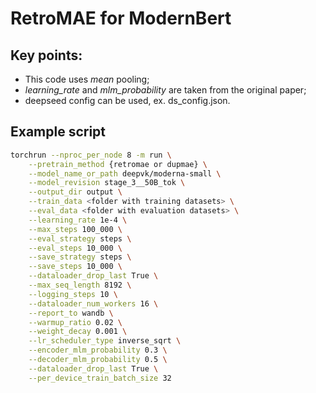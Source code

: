# RetroMAE for ModernBert

## Key points:
- This code uses *mean* pooling;
- *learning_rate* and *mlm_probability* are taken from the original paper;
- deepseed config can be used, ex. ds_config.json.

## Example script

```bash
torchrun --nproc_per_node 8 -m run \
    --pretrain_method {retromae or dupmae} \
    --model_name_or_path deepvk/moderna-small \
    --model_revision stage_3__50B_tok \
    --output_dir output \
    --train_data <folder with training datasets> \
    --eval_data <folder with evaluation datasets> \
    --learning_rate 1e-4 \
    --max_steps 100_000 \
    --eval_strategy steps \
    --eval_steps 10_000 \
    --save_strategy steps \
    --save_steps 10_000 \
    --dataloader_drop_last True \
    --max_seq_length 8192 \
    --logging_steps 10 \
    --dataloader_num_workers 16 \
    --report_to wandb \
    --warmup_ratio 0.02 \
    --weight_decay 0.001 \
    --lr_scheduler_type inverse_sqrt \
    --encoder_mlm_probability 0.3 \
    --decoder_mlm_probability 0.5 \
    --dataloader_drop_last True \
    --per_device_train_batch_size 32
```